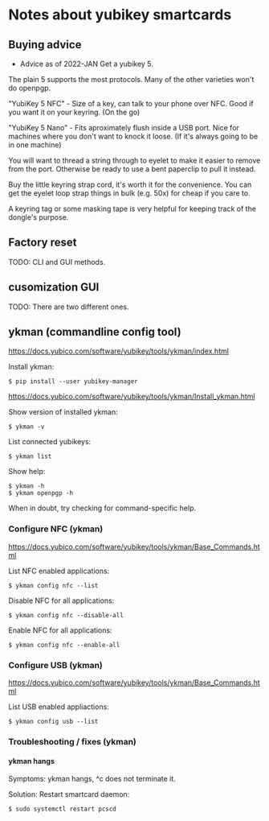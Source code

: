 # Notes about yubikey smartcards
## Buying advice
* Advice as of 2022-JAN
Get a yubikey 5.

The plain 5 supports the most protocols. Many of the other varieties won't do openpgp.

"YubiKey 5 NFC" - Size of a key, can talk to your phone over NFC.
Good if you want it on your keyring.
(On the go)

"YubiKey 5 Nano" - Fits aproximately flush inside a USB port. Nice for machines where you don't want to knock it loose.
(If it's always going to be in one machine)

You will want to thread a string through to eyelet to make it easier to remove from the port. Otherwise be ready to use a bent paperclip to pull it instead.

Buy the little keyring strap cord, it's worth it for the convenience.
You can get the eyelet loop strap things in bulk (e.g. 50x) for cheap if you care to.

A keyring tag or some masking tape is very helpful for keeping track of the dongle's purpose.


## Factory reset
TODO: CLI and GUI methods.

## cusomization GUI
TODO: There are two different ones.


## ykman (commandline config tool)
https://docs.yubico.com/software/yubikey/tools/ykman/index.html

Install ykman:
```
$ pip install --user yubikey-manager
```
https://docs.yubico.com/software/yubikey/tools/ykman/Install_ykman.html

Show version of installed ykman:
```
$ ykman -v
```

List connected yubikeys:
```
$ ykman list
```

Show help:
```
$ ykman -h
$ ykman openpgp -h
```
When in doubt, try checking for command-specific help.


### Configure NFC (ykman)
https://docs.yubico.com/software/yubikey/tools/ykman/Base_Commands.html

List NFC enabled applications:
```
$ ykman config nfc --list
```

Disable NFC for all applications:
```
$ ykman config nfc --disable-all
```

Enable NFC for all applications:
```
$ ykman config nfc --enable-all
```

### Configure USB (ykman)
https://docs.yubico.com/software/yubikey/tools/ykman/Base_Commands.html

List USB enabled appliactions:
```
$ ykman config usb --list
```

### Troubleshooting / fixes (ykman)
#### ykman hangs
Symptoms: ykman hangs, ^c does not terminate it.

Solution: Restart smartcard daemon:
```
$ sudo systemctl restart pcscd
```

